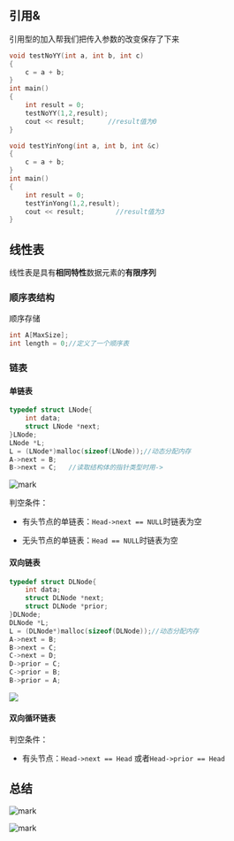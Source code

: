 ## 引用&

引用型的加入帮我们把传入参数的改变保存了下来

```c++
void testNoYY(int a, int b, int c)
{
    c = a + b;
}
int main()
{
    int result = 0;
    testNoYY(1,2,result);
    cout << result;      //result值为0
}
```

```cpp
void testYinYong(int a, int b, int &c)
{
    c = a + b;
}
int main()
{
    int result = 0;
    testYinYong(1,2,result);
    cout << result;		   //result值为3
}
```

## 线性表

线性表是具有**相同特性**数据元素的**有限序列**

### 顺序表结构

顺序存储

```c++
int A[MaxSize];
int length = 0;//定义了一个顺序表
```

### 链表

#### 单链表

```c++
typedef struct LNode{
    int data;
    struct LNode *next;
}LNode;
LNode *L;
L = (LNode*)malloc(sizeof(LNode));//动态分配内存
A->next = B;   
B->next = C;   //读取结构体的指针类型时用->
```

![mark](https://img.codelin.xyz/blog/20200117/oLeriF1RI1cb.png?imageslim)

判空条件：

+ 有头节点的单链表：`Head->next == NULL`时链表为空

+ 无头节点的单链表：`Head == NULL`时链表为空

#### 双向链表

```c++
typedef struct DLNode{
    int data;
    struct DLNode *next;
    struct DLNode *prior;
}DLNode;
DLNode *L;
L = (DLNode*)malloc(sizeof(DLNode));//动态分配内存
A->next = B;   
B->next = C;
C->next = D;
D->prior = C;
C->prior = B;
B->prior = A;
```

![]( https://img.codelin.xyz/blog/20200117/77VuGBzipgQD.png?imageslim)

#### 双向循环链表

判空条件：

+ 有头节点：`Head->next == Head` 或者`Head->prior == Head`

## 总结

![mark](https://img.codelin.xyz/blog/20200118/x3J6sN8gNAy7.png?imageslim)

![mark](https://img.codelin.xyz/blog/20200118/IpsRGldsTqqw.png?imageslim)